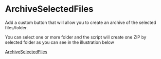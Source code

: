 # ArchiveSelectedFiles

Add a custom button that will allow you to create an archive of the selected files/folder.

You can select one or more folder and the script will create one ZIP by selected folder as you can see in the illustration below

[ArchiveSelectedFiles](./images/ArchiveSelectedFiles.gif)
